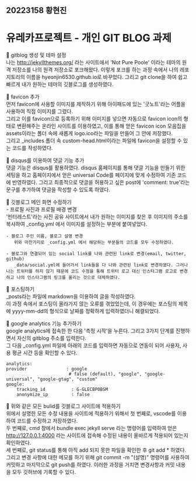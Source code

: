 ## 20223158 황현진 
# 유레카프로젝트 - 개인 GIT BLOG 과제

:pushpin: gitblog 생성 및 테마 설정   
    나는 http://jekyllthemes.org/ 라는 사이트에서 'Not Pure Poole' 이라는 테마의 원격 저장소를 나의 원격 저장소로 포크해왔다. 이렇게 포크를 하는 과정 속에서 나의 레포지토리의 이름을 hyeonjin6530.github.io로 바꾸었다. 그리고 git clone을 하여 쉽고 빠르게 내가 원하는 테마의 깃블로그를 생성하였다.

:pushpin: favicon 추가   
    먼저 favicon에 사용할 이미지를 제작하기 위해 아이패드에 있는 '굿노트'라는 어플을 사용하여 직접 이미지를 그렸다.    
    그리고 이를 favicon으로 등록하기 위해 이미지를 넣으면 자동으로 favicon icon의 형태로 변환해주는 온라인 사이트를 이용하였고, 이를 통해 얻은 favicon icon 모음집을 assets이라는 폴더 속에 새롭게 logo.ico라는 파일을 만들어 그 안에 저장했다.   
    그리고 _includes 폴더 속 custom-head.html이라는 파일에 favicon을 설정할 수 있는 코드를 작성하였다.

:pushpin: disqus를 이용하여 댓글 기능 추가   
    댓글 기능은 disqus를 활용하였다. disqus 홈페이지를 통해 댓글 기능을 만들기 위한 세팅을 하고 홈페이지에서 얻은 universal Code를 페이지에 맞게 수정하여 기존 코드에 반영하였다. 그리고 최종적으로 댓글을 허용하고 싶은 post에 'comment: true'라는 문구를 추가하여 댓글을 작성할 수 있도록 하였다.

:pushpin: 깃블로그 메인 화면 수정하기   
    - 프로필 사진과 프로필 배경 변경   
      '핀터레스트'라는 사진 공유 사이트에서 내가 원하는 이미지를 찾은 후 이미지의 주소를 복사하여 _config.yml 에서 이미지를 설정하는 부분에 붙여넣었다.   

    - 블로그 주인 이름, 블로그 설명 변경   
       위와 마찬가지로 _config.yml 에서 해당하는 부분들의 코드를 모두 수정하였다.

    - 블로그와 연결되어 있는 social link를 나와 관련된 link로 변경(email, twitter, github)   
       _data/social.yml에 들어가서 link들을 다 나와 관련된 link로 변경하였다. 그러나 나는 트위터를 하지 않기 때문에 코드 수정을 통해 트위터 로고 대신 인스타그램 로고로 변경하고 나의 인스타그램의 링크를 올리는 것으로 대체하였다.   

:pushpin: 포스팅하기   
    _posts라는 파일에 markdown을 이용하여 글을 작성하였다.   
    이 과정 속에서 포스팅이 올라가지 않는 오류를 겪었었는데, 이 경우에는 포스팅의 제목에 yyyy-mm-dd의 형식으로 날짜를 정확하게 입력하였더니 해결되었다.   

:pushpin: google analytics 기능 추가하기    
    google analytics에 접속한 한 다음 '측정 시작'을 누른다. 그리고 3가지 단계를 진행하면서 자신의 gitblog 주소를 입력한다.   
    그 다음 _config.yml 파일에 아래의 코드를 입력하면 자동으로 연동이 되어 사용자, 사용 평균 시간 등을 확인할 수 있다.   
    

    analytics:    
    provider               : google    
                            # false (default), "google", "google-universal", "google-gtag", "custom"
    google:
        tracking_id          : G-GLECBP0BSM
        anonymize_ip         : false 


:pushpin: 위와 같은 모든 bulid를 깃블로그 사이트에 적용하기    
    위에서 설명한 모든 수정 내용을 사이트에 적용하기 위해서 첫 번째로, vscode를 이용하여 코드를 수정하고 저장하였다.   
    두 번째로, cmd 창에서 bundle exec jekyll serve 라는 명령어를 입력하여 얻은 http://127.0.0.1:4000 라는 사이트에 접속해 수정된 내용이 올바르게 적용되어 있는지 확인하였다.    
    세 번째로, git status를 통해 아직 add 되지 못한 파일을 확인한 후 git add * 하였다. 그리고 변경 사항에 대한 메모를 하기 위해 git commit -m "(설명)" 명령어를 사용하여 커밋하고 마지막으로 git push를 하였다.
    이러한 과정을 거치면 변경사항과 커밋 내용을 모두 깃허브에 기록할 수 있다.    